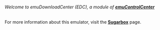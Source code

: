 ###### Welcome to emuDownloadCenter (EDC), a module of [**emuControlCenter**](https://github.com/PhoenixInteractiveNL/emuControlCenter/wiki/)

For more information about this emulator, visit the [**Sugarbox**](https://github.com/PhoenixInteractiveNL/emuDownloadCenter/wiki/Emulator-sugarbox#menu) page.
